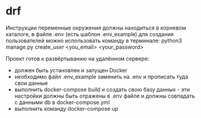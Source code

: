 # drf

Инструкции
переменные окружения должны находиться в корневом каталоге, в файле .env (есть шаблон .env_example)
для создания пользователей можно использовать команду в терминале: python3 manage.py create_user <you_email> <your_password>

Проект готов к развёртыванию на удалённом сервере:
- должен быть установлен и запущен Docker
- необходимо файл .env_example заменить на .env и прописать туда свои данные
- выполнить docker-compose build и создать свою базу данных - эти настройки должны быть отражены в .env файле и должны совпадать с данными db в docker-compose.yml
- выполнить команду docker-compose up
